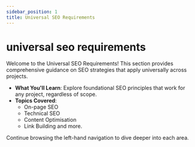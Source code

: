 ```yaml
---
sidebar_position: 1
title: Universal SEO Requirements
---
```


# universal seo requirements

Welcome to the Universal SEO Requirements! This section provides comprehensive guidance on SEO strategies that apply universally across projects.

- **What You'll Learn**: Explore foundational SEO principles that work for any project, regardless of scope.
- **Topics Covered**:
  - On-page SEO
  - Technical SEO
  - Content Optimisation
  - Link Building and more.

Continue browsing the left-hand navigation to dive deeper into each area.
